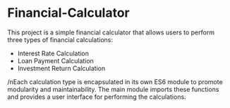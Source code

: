 # Financial-Calculator
This project is a simple financial calculator that allows users to perform three types of financial calculations:
- Interest Rate Calculation
- Loan Payment Calculation
- Investment Return Calculation
  
/nEach calculation type is encapsulated in its own ES6 module to promote modularity and maintainability. The main module imports these functions and provides a user interface for performing the calculations.
